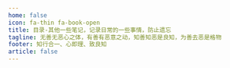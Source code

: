 ```yaml
---
home: false
icon: fa-thin fa-book-open
title: 目录-其他一些笔记，记录日常的一些事情，防止遗忘
tagline: 无善无恶心之体，有善有恶意之动，知善知恶是良知，为善去恶是格物
footer: 知行合一、心即理、致良知
article: false
---
```


<Catalog/>
